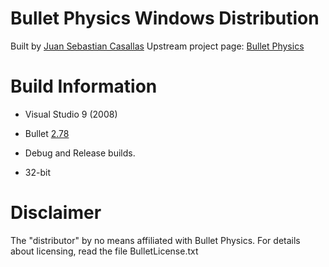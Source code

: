 Bullet Physics Windows Distribution
===================================
Built by [Juan Sebastian Casallas](casallas@iastate.edu)
Upstream project page: [Bullet Physics](http://bulletphysics.org)

Build Information
=================
* Visual Studio 9 (2008)

* Bullet [2.78](http://bullet.googlecode.com/files/bullet-2.78.zip)

* Debug and Release builds.

* 32-bit

Disclaimer
==========
The "distributor" by no means affiliated  with Bullet Physics. For details about licensing, read the file BulletLicense.txt
